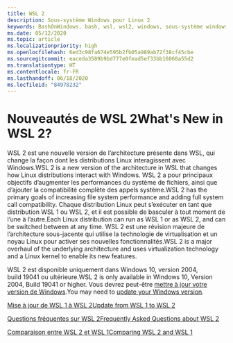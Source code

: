 ```yaml
---
title: WSL 2
description: Sous-système Windows pour Linux 2
keywords: BashOnWindows, bash, wsl, wsl2, windows, sous-système windows pour linux, sous-système windows, ubuntu, debian, suse, windows 10, installation
ms.date: 05/12/2020
ms.topic: article
ms.localizationpriority: high
ms.openlocfilehash: 6ed3c98fa674e595b2fb05a989ab72f38cf45cbe
ms.sourcegitcommit: eaceda3589b9bd777e0fead5ef33bb16060a55d2
ms.translationtype: HT
ms.contentlocale: fr-FR
ms.lasthandoff: 06/18/2020
ms.locfileid: "84978232"
---
```

# <a name="whats-new-in-wsl-2"></a><span data-ttu-id="582d4-104">Nouveautés de WSL 2</span><span class="sxs-lookup"><span data-stu-id="582d4-104">What's New in WSL 2?</span></span>

<span data-ttu-id="582d4-105">WSL 2 est une nouvelle version de l’architecture présente dans WSL, qui change la façon dont les distributions Linux interagissent avec Windows.</span><span class="sxs-lookup"><span data-stu-id="582d4-105">WSL 2 is a new version of the architecture in WSL that changes how Linux distributions interact with Windows.</span></span> <span data-ttu-id="582d4-106">WSL 2 a pour principaux objectifs d’augmenter les performances du système de fichiers, ainsi que d’ajouter la compatibilité complète des appels système.</span><span class="sxs-lookup"><span data-stu-id="582d4-106">WSL 2 has the primary goals of increasing file system performance and adding full system call compatibility.</span></span> <span data-ttu-id="582d4-107">Chaque distribution Linux peut s’exécuter en tant que distribution WSL 1 ou WSL 2, et il est possible de basculer à tout moment de l’une à l’autre.</span><span class="sxs-lookup"><span data-stu-id="582d4-107">Each Linux distribution can run as WSL 1 or as WSL 2, and can be switched between at any time.</span></span> <span data-ttu-id="582d4-108">WSL 2 est une révision majeure de l’architecture sous-jacente qui utilise la technologie de virtualisation et un noyau Linux pour activer ses nouvelles fonctionnalités.</span><span class="sxs-lookup"><span data-stu-id="582d4-108">WSL 2 is a major overhaul of the underlying architecture and uses virtualization technology and a Linux kernel to enable its new features.</span></span>

<span data-ttu-id="582d4-109">WSL 2 est disponible uniquement dans Windows 10, version 2004, build 19041 ou ultérieure.</span><span class="sxs-lookup"><span data-stu-id="582d4-109">WSL 2 is only available in Windows 10, Version 2004, Build 19041 or higher.</span></span> <span data-ttu-id="582d4-110">Vous devrez peut-être [mettre à jour votre version de Windows](ms-settings:windowsupdate).</span><span class="sxs-lookup"><span data-stu-id="582d4-110">You may need to [update your Windows version](ms-settings:windowsupdate).</span></span>

[<span data-ttu-id="582d4-111">Mise à jour de WSL 1 à WSL 2</span><span class="sxs-lookup"><span data-stu-id="582d4-111">Update from WSL 1 to WSL 2</span></span>](./install-win10.md#update-to-wsl-2)

[<span data-ttu-id="582d4-112">Questions fréquentes sur WSL 2</span><span class="sxs-lookup"><span data-stu-id="582d4-112">Frequently Asked Questions about WSL 2</span></span>](./wsl2-faq.md)

[<span data-ttu-id="582d4-113">Comparaison entre WSL 2 et WSL 1</span><span class="sxs-lookup"><span data-stu-id="582d4-113">Comparing WSL 2 and WSL 1</span></span>](./compare-versions.md)
